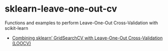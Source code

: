 # sklearn-leave-one-out-cv

Functions and examples to perform Leave-One-Out Cross-Validation with scikit-learn

- [Combining sklearn’ GridSearchCV with Leave-One-Out Cross-Validation (LOOCV)](https://medium.com/@hlfzeus/combining-sklearn-gridsearchcv-with-leave-one-out-cross-validation-loocv-c837c3a08265)